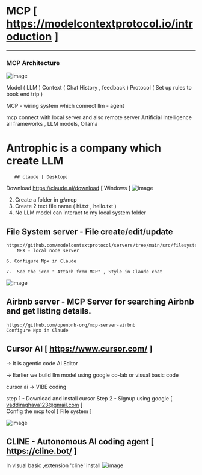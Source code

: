 # MCP [ https://modelcontextprotocol.io/introduction ] 
--------------------------------------------------------
###  MCP Architecture

![image](https://github.com/user-attachments/assets/7a23a548-2ba0-4dec-bf61-eee8249863a4)


  Model  ( LLM )
  Context ( Chat History , feedback )
  Protocol ( Set up rules to book end trip )
  
  MCP - wiring system which connect llm - agent
  
  mcp connect with local server and also remote server
Artificial Intelligence all frameworks , LLM models, Ollama


#  Antrophic is a company which create LLM 
       ## claude [ Desktop]
  Download 
     https://claude.ai/download   [ Windows ]
![image](https://github.com/user-attachments/assets/de884e5e-5cc9-41f7-8aa7-3e1851aa0954)

2.   Create a folder in g:\mcp
3.   Create 2 text file name ( hi.txt , 	hello.txt )  
4.   No LLM model can interact to my local system folder

## File System server - File create/edit/update 
	https://github.com/modelcontextprotocol/servers/tree/main/src/filesystem
		NPX - local node server

	6. Configure Npx in Claude

	7.  See the icon " Attach from MCP" , Style in Claude chat

 ![image](https://github.com/user-attachments/assets/4ae880b8-a90f-4ead-bd39-48507f16b8da)


## Airbnb server - MCP Server for searching Airbnb and get listing details.

	https://github.com/openbnb-org/mcp-server-airbnb	
	Configure Npx in Claude

## Cursor AI  [ https://www.cursor.com/ ]

 -> It is agentic code AI Editor
 
 -> Earlier we build llm model using google co-lab
   or visual basic code
   
 cursor ai  -> VIBE coding
 
 step 1 - Download and install cursor 
 Step 2 - Signup using google  [ vaddiraghava123@gmail.com ]  
 Config the mcp tool [ File system ]

 ![image](https://github.com/user-attachments/assets/58820490-b280-4669-b21e-b6855c08a679)

## CLINE - Autonomous AI coding agent   [ https://cline.bot/ ]

In visual basic ,extension 'cline' install
![image](https://github.com/user-attachments/assets/bcc4da1f-e3ef-4158-b6a5-161549dd7d7c)




	   
